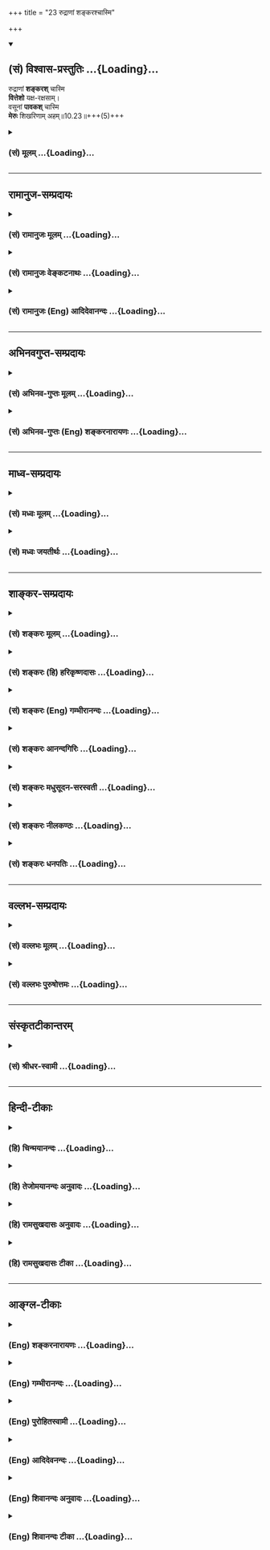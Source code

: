 +++
title = "23 रुद्राणां शङ्करश्चास्मि"

+++
<div class="js_include" newlevelforh1="2" title="(सं) विश्वास-प्रस्तुतिः" unfilled url="/purANam_vaiShNavam/mahAbhAratam/06-bhIShma-parva/03-bhagavad-gItA-parva/saMskRtam/vishvAsa-prastutiH/10_vibhUti-vistAra-yoga/23_rudrANAM_shankara.md">
<details open><summary><h2>(सं) विश्वास-प्रस्तुतिः ...{Loading}...</h2></summary>

रुद्राणां **शङ्करश्** चास्मि  
**वित्तेशो** यक्ष-रक्षसाम्।  
वसूनां **पावकश्** चास्मि  
**मेरुः** शिखरिणाम् अहम्॥10.23॥+++(5)+++
</details>
</div>
<div class="js_include collapsed" newlevelforh1="3" title="(सं) मूलम्" unfilled url="/purANam_vaiShNavam/mahAbhAratam/06-bhIShma-parva/03-bhagavad-gItA-parva/saMskRtam/mUlam/10_vibhUti-vistAra-yoga/23_rudrANAM_shankara.md">
<details><summary><h3>(सं) मूलम् ...{Loading}...</h3></summary>

रुद्राणां शङ्करश्चास्मि वित्तेशो यक्षरक्षसाम्।  
वसूनां पावकश्चास्मि मेरुः शिखरिणामहम्।।10.23।।
</details>
</div>


_________________
## रामानुज-सम्प्रदायः
<div class="js_include collapsed" newlevelforh1="3" title="(सं) रामानुजः मूलम्" unfilled url="/purANam_vaiShNavam/mahAbhAratam/06-bhIShma-parva/03-bhagavad-gItA-parva/saMskRtam/rAmAnujaH/mUlam/10_vibhUti-vistAra-yoga/23_rudrANAM_shankara.md">
<details><summary><h3>(सं) रामानुजः मूलम् ...{Loading}...</h3></summary>

।।10.23।।**रुद्राणाम्** एकादशानां **शङ्करः** अहम् **अस्मि**
**यक्षरक्षसां** वैश्रवणः अहम्; **वसूनाम्** अष्टानां **पावकः** अहम्
**शिखरिणां** शिखरशोभिनां पर्वतानां मध्ये **मेरुः अहम्।**

</details>
</div>
<div class="js_include collapsed" newlevelforh1="3" title="(सं) रामानुजः वेङ्कटनाथः" unfilled url="/purANam_vaiShNavam/mahAbhAratam/06-bhIShma-parva/03-bhagavad-gItA-parva/saMskRtam/rAmAnujaH/venkaTanAthaH/10_vibhUti-vistAra-yoga/23_rudrANAM_shankara.md">
<details><summary><h3>(सं) रामानुजः वेङ्कटनाथः ...{Loading}...</h3></summary>

  
  
।।10.23।। रुद्राणामिति। रुद्रेष्वेकस्य शङ्करसंज्ञयैवोत्कर्षद्योतनम्।
यक्षराक्षसजात्योरविदूरविप्रकर्षात्यक्षरक्षसामित्युक्तम्; न तु वित्तेशस्य
राक्षसत्वगन्धः यद्वानक्षत्राणामहं शशी \[10।21\]
इतिवज्जातिद्वयपतित्वमात्रमिह विवक्षितम्। वित्तेशसंज्ञया च
धनदस्यासाधारणैश्वर्योत्कर्षद्योतनम्। स्थावराणां हिमालयः \[10।25\] इति
पर्वतमात्राणां परस्ताद्वक्ष्यमाणत्वात्मेरुः शिखरिणाम् इत्यत्र शिखरिशब्दः
पर्वतविशेषोपलक्षकः। शक्तश्चायं शब्दो विशेषं
दर्शयितुमित्यभिप्रायेणोक्तंशिखरशोभिनां पर्वतानामिति। प्रशंसापरः प्रत्यय
इति भावः। प्रशस्तरत्नकाञ्चनादिमयशिखरविशेषयोगान्मेरोरतिशयः।  
  

</details>
</div>
<div class="js_include collapsed" newlevelforh1="3" title="(सं) रामानुजः (Eng) आदिदेवानन्दः" unfilled url="/purANam_vaiShNavam/mahAbhAratam/06-bhIShma-parva/03-bhagavad-gItA-parva/saMskRtam/rAmAnujaH/english/AdidevAnandaH/10_vibhUti-vistAra-yoga/23_rudrANAM_shankara.md">
<details><summary><h3>(सं) रामानुजः (Eng) आदिदेवानन्दः ...{Loading}...</h3></summary>

10.23 Of eleven Rudras I am Sankara. Of Yaksas and Raksasas I am Kubera,
son of Visravas. Among the eight Vasus I am Agni. Of mountains, namely,
of those mountains which shine with peaks, I am Meru.

</details>
</div>


_________________
## अभिनवगुप्त-सम्प्रदायः
<div class="js_include collapsed" newlevelforh1="3" title="(सं) अभिनव-गुप्तः मूलम्" unfilled url="/purANam_vaiShNavam/mahAbhAratam/06-bhIShma-parva/03-bhagavad-gItA-parva/saMskRtam/abhinava-guptaH/mUlam/10_vibhUti-vistAra-yoga/23_rudrANAM_shankara.md">
<details><summary><h3>(सं) अभिनव-गुप्तः मूलम् ...{Loading}...</h3></summary>

।।10.19 -- 10.42।। हन्त ते कथयिष्यामीत्यादि जगत्स्थित इत्यन्तम्। अहमात्मा
(श्लो. 20) इत्यनेन व्यवच्छेदं वारयति। अन्यथा स्थावराणां हिमालय
इत्यादिवाक्येषु हिमालय एव भगवान् नान्य इति व्यवच्छेदेन;
निर्विभागत्वाभावात् ब्रह्मदर्शनं खण्डितम् अभविष्यत्। यतो यस्याखण्डाकारा
व्याप्तिस्तथा चेतसि न उपारोहति; तां च \[यो\] जिज्ञासति
तस्यायमुपदेशग्रन्थः। तथाहि उपसंहारे ( उपसंहारेण)
भेदाभेदवादं,यद्यद्विभूतिमत्सत्त्वम् (श्लो -- 41) इत्यनेनाभिधाय;
पश्चादभेदमेवोपसंहरति अथवा बहुनैतेन -- विष्टभ्याहमिदं -- एकांशेन जगत्
स्थितः (श्लो -- 42) इति। उक्तं हि -- पादोऽस्य विश्वा भूतानि
त्रिपादस्यामृतं दिवि।। इति -- RV; X; 90; 3प्रजानां सृष्टिहेतुः सर्वमिदं
भगवत्तत्त्वमेव तैस्तेर्विचित्रै रूपैर्भाव्यमानं +++(S
तत्त्वमेतैस्तैर्विचित्रैः रूपैः ; N -- विचित्ररूपै -- )+++ सकलस्य +++(S;N
सकलमस्य)+++ विषयतां यातीति।

</details>
</div>
<div class="js_include collapsed" newlevelforh1="3" title="(सं) अभिनव-गुप्तः (Eng) शङ्करनारायणः" unfilled url="/purANam_vaiShNavam/mahAbhAratam/06-bhIShma-parva/03-bhagavad-gItA-parva/saMskRtam/abhinava-guptaH/english/shankaranArAyaNaH/10_vibhUti-vistAra-yoga/23_rudrANAM_shankara.md">
<details><summary><h3>(सं) अभिनव-गुप्तः (Eng) शङ्करनारायणः ...{Loading}...</h3></summary>

10.23 See Comment under 10.42

</details>
</div>


_________________
## माध्व-सम्प्रदायः
<div class="js_include collapsed" newlevelforh1="3" title="(सं) मध्वः मूलम्" unfilled url="/purANam_vaiShNavam/mahAbhAratam/06-bhIShma-parva/03-bhagavad-gItA-parva/saMskRtam/madhvaH/mUlam/10_vibhUti-vistAra-yoga/23_rudrANAM_shankara.md">
<details><summary><h3>(सं) मध्वः मूलम् ...{Loading}...</h3></summary>

।।10.23।। Sri Madhvacharya did not comment on this sloka.,

</details>
</div>
<div class="js_include collapsed" newlevelforh1="3" title="(सं) मध्वः जयतीर्थः" unfilled url="/purANam_vaiShNavam/mahAbhAratam/06-bhIShma-parva/03-bhagavad-gItA-parva/saMskRtam/madhvaH/jayatIrthaH/10_vibhUti-vistAra-yoga/23_rudrANAM_shankara.md">
<details><summary><h3>(सं) मध्वः जयतीर्थः ...{Loading}...</h3></summary>

।।10.23।। Sri Jayatirtha did not comment on this sloka.  
  

</details>
</div>


_________________
## शाङ्कर-सम्प्रदायः
<div class="js_include collapsed" newlevelforh1="3" title="(सं) शङ्करः मूलम्" unfilled url="/purANam_vaiShNavam/mahAbhAratam/06-bhIShma-parva/03-bhagavad-gItA-parva/saMskRtam/shankaraH/mUlam/10_vibhUti-vistAra-yoga/23_rudrANAM_shankara.md">
<details><summary><h3>(सं) शङ्करः मूलम् ...{Loading}...</h3></summary>

।।10.23।। --,**रुद्राणाम्** एकादशानां **शंकरश्च अस्मि। वित्तेशः** कुबेरः
**यक्षरक्षसां** यक्षाणां रक्षसां च। **वसूनाम्** अष्टानां **पावकश्च
अस्मि** अग्निः। **मेरुः शिखरिणां** शिखरवताम् **अहम्**।।

</details>
</div>
<div class="js_include collapsed" newlevelforh1="3" title="(सं) शङ्करः (हि) हरिकृष्णदासः" unfilled url="/purANam_vaiShNavam/mahAbhAratam/06-bhIShma-parva/03-bhagavad-gItA-parva/saMskRtam/shankaraH/hindI/harikRShNadAsaH/10_vibhUti-vistAra-yoga/23_rudrANAM_shankara.md">
<details><summary><h3>(सं) शङ्करः (हि) हरिकृष्णदासः ...{Loading}...</h3></summary>

।।10.23।। एकादश रुद्रोंमें मैं शंकर हूँ। यक्ष और राक्षसोंमें मैं धनेश्वर
कुबेर हूँ। आठ वसुओंमें मैं पावक -- अग्नि हूँ। शिखरवालोंमें ( पर्वतोंमें
) मैं सुमेरु पर्वत हूँ।

</details>
</div>
<div class="js_include collapsed" newlevelforh1="3" title="(सं) शङ्करः (Eng) गम्भीरानन्दः" unfilled url="/purANam_vaiShNavam/mahAbhAratam/06-bhIShma-parva/03-bhagavad-gItA-parva/saMskRtam/shankaraH/english/gambhIrAnandaH/10_vibhUti-vistAra-yoga/23_rudrANAM_shankara.md">
<details><summary><h3>(सं) शङ्करः (Eng) गम्भीरानन्दः ...{Loading}...</h3></summary>

10.23 Rudranam, among the eleven Rudras, I am Sankara; and
yaksaraksasam, among the Yaksas and goblins; I am vittesah, Kubera.
Vasunam, among the eight Vasus; I am pavakah, Fire; and sikharinam,
among the peaked mountains, I am Meru.

</details>
</div>
<div class="js_include collapsed" newlevelforh1="3" title="(सं) शङ्करः आनन्दगिरिः" unfilled url="/purANam_vaiShNavam/mahAbhAratam/06-bhIShma-parva/03-bhagavad-gItA-parva/saMskRtam/shankaraH/AnandagiriH/10_vibhUti-vistAra-yoga/23_rudrANAM_shankara.md">
<details><summary><h3>(सं) शङ्करः आनन्दगिरिः ...{Loading}...</h3></summary>

।।10.23।। मन्त्रब्राह्मणसमुदायानामृगादीनां मध्ये सामवेदोऽस्मीति।
ध्यानान्तरमुदाहरति -- **वेदानामिति।** संघाते जीवाधिष्ठिते यावत्पञ्चत्वं
सर्वत्र व्यापिनी चैतन्याभिव्यञ्जिकेति शेषः।

</details>
</div>
<div class="js_include collapsed" newlevelforh1="3" title="(सं) शङ्करः मधुसूदन-सरस्वती" unfilled url="/purANam_vaiShNavam/mahAbhAratam/06-bhIShma-parva/03-bhagavad-gItA-parva/saMskRtam/shankaraH/madhusUdana-sarasvatI/10_vibhUti-vistAra-yoga/23_rudrANAM_shankara.md">
<details><summary><h3>(सं) शङ्करः मधुसूदन-सरस्वती ...{Loading}...</h3></summary>

।।10.23।। रुद्राणामेकादशानां मध्ये शंकरः वित्तेशो धनाध्यक्षः कुबेरः।
यक्षरक्षसां यक्षाणां राक्षसानां च। वसूनामष्टानां पावकोऽग्निः। मेरुः
सुमेरुः शिखरिणां शिखरवतामत्युच्छ्रितानां पर्वतानां च।

</details>
</div>
<div class="js_include collapsed" newlevelforh1="3" title="(सं) शङ्करः नीलकण्ठः" unfilled url="/purANam_vaiShNavam/mahAbhAratam/06-bhIShma-parva/03-bhagavad-gItA-parva/saMskRtam/shankaraH/nIlakaNThaH/10_vibhUti-vistAra-yoga/23_rudrANAM_shankara.md">
<details><summary><h3>(सं) शङ्करः नीलकण्ठः ...{Loading}...</h3></summary>

।।10.23।। रुद्राणामेकादशानां; वसूनामष्टानां; शिखराणि रत्नविशेषास्तद्वतां
मध्ये मेरुरहम्।

</details>
</div>
<div class="js_include collapsed" newlevelforh1="3" title="(सं) शङ्करः धनपतिः" unfilled url="/purANam_vaiShNavam/mahAbhAratam/06-bhIShma-parva/03-bhagavad-gItA-parva/saMskRtam/shankaraH/dhanapatiH/10_vibhUti-vistAra-yoga/23_rudrANAM_shankara.md">
<details><summary><h3>(सं) शङ्करः धनपतिः ...{Loading}...</h3></summary>

।।10.23।। रुद्राणां
वीरभद्रशेभुगिरिशाजैकपादाहिर्बुन्धयपिनाकिभवानीशकपालिदिक्पतिस्थाणुरुद्रसंज्ञानामेकादशानां
शं करोतीति शंकरः। शुंभुश्चास्मि शं भवत्यस्मादिति व्युत्पत्तेः। वित्तेशः
कुबेरः। वसूनां
ध्रुवाध्वरापसोभानलानिलप्रत्यूषप्रभाससंज्ञानामष्टानामग्मिरस्मि।
शिखरवतामत्युच्छ्रितानां मेरुरहम्।

</details>
</div>


_________________
## वल्लभ-सम्प्रदायः
<div class="js_include collapsed" newlevelforh1="3" title="(सं) वल्लभः मूलम्" unfilled url="/purANam_vaiShNavam/mahAbhAratam/06-bhIShma-parva/03-bhagavad-gItA-parva/saMskRtam/vallabhaH/mUlam/10_vibhUti-vistAra-yoga/23_rudrANAM_shankara.md">
<details><summary><h3>(सं) वल्लभः मूलम् ...{Loading}...</h3></summary>

।।10.23।। रुद्राणामिति। एकादशानां मध्ये वा मूलं शङ्करोऽस्मि वैषणवत्वेन
माननीयः। वित्तेशो मम कोशाधिकारी। वसूनां मध्ये पावको
भगवन्मुखभूतोऽग्निरहम्।

</details>
</div>
<div class="js_include collapsed" newlevelforh1="3" title="(सं) वल्लभः पुरुषोत्तमः" unfilled url="/purANam_vaiShNavam/mahAbhAratam/06-bhIShma-parva/03-bhagavad-gItA-parva/saMskRtam/vallabhaH/puruShottamaH/10_vibhUti-vistAra-yoga/23_rudrANAM_shankara.md">
<details><summary><h3>(सं) वल्लभः पुरुषोत्तमः ...{Loading}...</h3></summary>

  
  
।।10.23।। रुद्राणां तामसानामेकादशानां च मध्ये शङ्करः सुखकरः सर्वेषां
भक्तिज्ञानोपदेशकोऽस्मि। यक्षरक्षसां वित्तेशः कुबेरोऽस्मि। वसूनां मध्ये
मुख्यतया द्रोणोऽस्मि। अतएवद्रोणो वसूनां प्रवरः इति श्रीभागवते
\[10।8।48\] उक्तम्। च पुनः पावकः अग्निरस्मि। शिखरिणां शिखरवतामुच्चानां
मध्ये मेरुरहमस्मि।  
  

</details>
</div>


_________________
## संस्कृतटीकान्तरम्
<div class="js_include collapsed" newlevelforh1="3" title="(सं) श्रीधर-स्वामी" unfilled url="/purANam_vaiShNavam/mahAbhAratam/06-bhIShma-parva/03-bhagavad-gItA-parva/saMskRtam/shrIdhara-svAmI/10_vibhUti-vistAra-yoga/23_rudrANAM_shankara.md">
<details><summary><h3>(सं) श्रीधर-स्वामी ...{Loading}...</h3></summary>

।।10.23।।**रुद्राणामिति।** यक्षरक्षसामिति। राक्षसानामपि
क्रूरत्वादिसाम्याद्यक्षैः सहैकीकृत्य निर्देशः। तेषां मध्ये वित्तेशः
कुबेरोऽस्मि। पावकोऽग्निः। शिखरिणां शिखरवतामुच्छ्रितानां मध्ये मेरुः।

</details>
</div>


_________________
## हिन्दी-टीकाः
<div class="js_include collapsed" newlevelforh1="3" title="(हि) चिन्मयानन्दः" unfilled url="/purANam_vaiShNavam/mahAbhAratam/06-bhIShma-parva/03-bhagavad-gItA-parva/hindI/chinmayAnandaH/10_vibhUti-vistAra-yoga/23_rudrANAM_shankara.md">
<details><summary><h3>(हि) चिन्मयानन्दः ...{Loading}...</h3></summary>

।।10.23।। मैं रुद्रों में शंकर हूँ जीवन का अध्ययन करने वाले
विद्यार्थियों को नाश के अधिष्ठाता देवता के रूप में रुद्र की कल्पना को
भलीभाँति समझना चाहिये। प्रत्येक परवर्ती (आगामी) रचना के पूर्व नाश होना
आवश्यक है। फल को स्थान देने के लिए फूल को नष्ट होना पड़ता है और बीज को
प्राप्त करने के लिए फल का विनाश आवश्यक है। ये बीज पुन नष्ट होकर पौधे को
जन्म देते हैं। इस प्रकार; प्रत्येक प्रगति और विकास के पूर्व रचनात्मक
विनाश की एक अखण्ड शृंखला बनी रहती है। इस तथ्य को सूक्ष्मदर्शी
तत्त्वचिन्तक ऋषियों ने पहचाना; और ज्ञान की परिपक्वता में निर्भय होकर
उन्होंने रचनात्मक विनाश के सुखदायक देवता शंकर को सम्मान दिया और उनका
पूजार्चन किया। मैं यक्ष और राक्षसों में कुबेर हूँ स्वर्ग के धन के
कोषाध्यक्ष कुबेर कहे जाते हैं। कुबेर शब्द का अर्थ है कुत्सित शरीर वाला।
पुराणों में इसका वर्णन इस प्रकार किया गया है कुबेर अत्यन्त कुत्सित
राक्षसी प्राणी है; स्थूल एवं ह्रस्व काय; (त्रिपाद) तीन पैरों वाले; विशाल
उदर के; लघु मस्तक वाले और जिसके आठ दांत बाहर निकले हुये हैं। स्वर्ग के
इस कोषाध्यक्ष की सहायता के लिए उसी के समान कुरूप; भोगवादी और क्रूरचिन्तक
यक्ष और राक्षसों की नियुक्ति होती है; जो कोष रक्षा में कुबेर की सहायता
करते हैं। यह उल्लेखनीय है कि भारतीय ऋषिगण पूँजीवाद के कितने विरोधी थे कि
उन्होंने धनपति कुबेर को अत्यन्त हास्यास्पद और विकृत आकृति वाला इतना
कुरूप चित्रित किया है कि हमें हँसी भी नहीं आ सकती। मैं वसुओं में अग्नि
हूँ वेदों में आठ वसुओं का वर्णन किया गया है; जो ऋतुओं के अधिष्ठाता देवता
हैं। छान्दोग्य उपनिषद् में कहा गया है कि इन वसुओं का मुख अग्नि है। वहाँ;
मुख से तात्पर्य अनुभव और भोग के साधन से है। अत; आत्मा ही वह स्रोत है;
जहाँ से हमें समस्त ऋतुओं के अनुभव प्राप्त होते हैं। बाह्य प्रकृति में छ
ऋतुएँ हैं; तथा दो ऋतुएँ मन की हैं सुख और दुख। इस प्रकार यहाँ आठ ऋतुओं का
निर्देश है। बसन्त ऋतु में यदि वियोग के कारण हम दुखी हों; तो उस ऋतु के
फूल भी हमारे लिए अश्रुधार बहाते हुए प्रतीत होते हैं जबकि मन में सफलता का
पूर्ण आनन्द उमड़ रहा हो तो शरद ऋतु के पर्णहीन वृक्ष भी हमें आनन्द का
नृत्य करते प्रतीत होते हैं इस कारण ये दो आन्तरिक ऋतुएँ हैं। इन सबका
अनुभव आत्मचैतन्य की उपस्थिति में ही हो सकता है; अन्यथा नहीं। मैं समस्त
पर्वतों में मेरु पर्वत हूँ मेरु एक पौराणिक पर्वत है; जिसका प्राचीन
हिन्दू भूगोल शास्त्र में विश्व के मध्य बिन्दु के रूप में वर्णन किया गया
है। इस पर्वत के ऊपर देवता वास करते हैं और इसके नीचे सप्तद्वीप फैले हुए
हैं; जिनसे यह जगत् बना है। मेरु पर्वत की ऊँचाई सात से आठ हजार मील मानी
गई है; जिसके शिखर से गंगा सभी दिशाओं में बहती है। इस वर्णन से अनेक
विद्वानों का यह मत बना कि यह हिमालय का वर्णन है; जो; निसन्देह ही;
अस्वीकार्य नहीं हो सकता। परन्तु हम उसे वस्तुत गूढ़ सांकेतिक भाषा में
किया गया तत्त्व का वर्णन मानेंगे। मेरु पर्वत ऐसे प्रभावी स्थान का सूचक
है जिसका आधार जम्बू द्वीप में है। जिसके उच्च शिखर से अध्यात्म ज्ञान की
गंगा समस्त द्वीपों का कल्याण करने के लिए प्रवाहित होती है। परिचित जगत् की
वस्तुओं में आत्मा की प्रतिष्ठा को बताते हुए आगे कहते हैं

</details>
</div>
<div class="js_include collapsed" newlevelforh1="3" title="(हि) तेजोमयानन्दः अनुवादः" unfilled url="/purANam_vaiShNavam/mahAbhAratam/06-bhIShma-parva/03-bhagavad-gItA-parva/hindI/tejomayAnandaH/anuvAdaH/10_vibhUti-vistAra-yoga/23_rudrANAM_shankara.md">
<details><summary><h3>(हि) तेजोमयानन्दः अनुवादः ...{Loading}...</h3></summary>

।।10.23।। मैं (ग्यारह) रुद्रों में शंकर हूँ और यक्ष तथा राक्षसों में
धनपति कुबेर (वित्तेश) हूँ; (आठ) वसुओं में अग्नि हूँ तथा शिखर वाले
पर्वतों में मेरु हूँ।।

</details>
</div>
<div class="js_include collapsed" newlevelforh1="3" title="(हि) रामसुखदासः अनुवादः" unfilled url="/purANam_vaiShNavam/mahAbhAratam/06-bhIShma-parva/03-bhagavad-gItA-parva/hindI/rAmasukhadAsaH/anuvAdaH/10_vibhUti-vistAra-yoga/23_rudrANAM_shankara.md">
<details><summary><h3>(हि) रामसुखदासः अनुवादः ...{Loading}...</h3></summary>

।।10.23।। रुद्रोंमें शंकर और यक्ष-राक्षसोंमें कुबेर मैं हूँ। वसुओंमें
पावक (अग्नि) और शिखरवाले पर्वतोंमें सुमेरु मैं हूँ।

</details>
</div>
<div class="js_include collapsed" newlevelforh1="3" title="(हि) रामसुखदासः टीका" unfilled url="/purANam_vaiShNavam/mahAbhAratam/06-bhIShma-parva/03-bhagavad-gItA-parva/hindI/rAmasukhadAsaH/TIkA/10_vibhUti-vistAra-yoga/23_rudrANAM_shankara.md">
<details><summary><h3>(हि) रामसुखदासः टीका ...{Loading}...</h3></summary>

।।10.23।।***व्याख्या--*'रुद्राणां शंकरश्चास्मि'--** हर, बहुरूप,
त्र्यम्बक आदि ग्यारह रुद्रोंमें शम्भु अर्थात् शंकर सबके अधिपति हैं। ये
कल्याण प्रदान करनेवाले और कल्याणस्वरूप हैं। इसलिये भगवान्ने इनको अपनी
विभूति बताया है।

</details>
</div>


_________________
## आङ्ग्ल-टीकाः
<div class="js_include collapsed" newlevelforh1="3" title="(Eng) शङ्करनारायणः" unfilled url="/purANam_vaiShNavam/mahAbhAratam/06-bhIShma-parva/03-bhagavad-gItA-parva/english/shankaranArAyaNaH/10_vibhUti-vistAra-yoga/23_rudrANAM_shankara.md">
<details><summary><h3>(Eng) शङ्करनारायणः ...{Loading}...</h3></summary>

10.23. And of the Rudras, I am Sankara; of the Yaksas and the Raksas,
\[I am\] the Lord-of-Wealth (Kubera); of the Vasus, I am the Fire-god;
of the mountains, I am the Meru.

</details>
</div>
<div class="js_include collapsed" newlevelforh1="3" title="(Eng) गम्भीरानन्दः" unfilled url="/purANam_vaiShNavam/mahAbhAratam/06-bhIShma-parva/03-bhagavad-gItA-parva/english/gambhIrAnandaH/10_vibhUti-vistAra-yoga/23_rudrANAM_shankara.md">
<details><summary><h3>(Eng) गम्भीरानन्दः ...{Loading}...</h3></summary>

10.23 Among the Rudras \[Aja, Ekapada, Ahirbudhnya, Pinaki, Aparajita,
Tryam-baka, Mahesvara, Vrsakapi, Sambhu, Harana and Isvara. Different
Puranas give different lists of eleven names.-Tr,\] I am Sankara, and
among the Yaksas and goblins I am Kubera \[God of wealth. Yaksas are a
class of demigods who attend on him and guard his wealth.\]. Among the
Vasus \[According to the V.P. they are: Apa, dhruva, Soma, Dharma,
Anila, Anala (Fire), Pratyusa and Prabhasa. The Mbh. and the Bh. given a
different list.-Tr.\] I am Fire, and among the mountains I am Meru.

</details>
</div>
<div class="js_include collapsed" newlevelforh1="3" title="(Eng) पुरोहितस्वामी" unfilled url="/purANam_vaiShNavam/mahAbhAratam/06-bhIShma-parva/03-bhagavad-gItA-parva/english/purohitasvAmI/10_vibhUti-vistAra-yoga/23_rudrANAM_shankara.md">
<details><summary><h3>(Eng) पुरोहितस्वामी ...{Loading}...</h3></summary>

10.23 Among Forces of Vitality I am the life, I am Mammon to the heathen
and the godless; I am the Energy in fire, earth, wind, sky, heaven, sun,
moon and planets; and among mountains am the Mount Meru.

</details>
</div>
<div class="js_include collapsed" newlevelforh1="3" title="(Eng) आदिदेवनन्दः" unfilled url="/purANam_vaiShNavam/mahAbhAratam/06-bhIShma-parva/03-bhagavad-gItA-parva/english/AdidevanandaH/10_vibhUti-vistAra-yoga/23_rudrANAM_shankara.md">
<details><summary><h3>(Eng) आदिदेवनन्दः ...{Loading}...</h3></summary>

10.23 Of the Rudras I am Sankara. Of the Yaksas and Raksasas, I am the
Lord of wealth (Kubera). Of the Vasus, I am Agni; of the mountains, I am
Meru.

</details>
</div>
<div class="js_include collapsed" newlevelforh1="3" title="(Eng) शिवानन्दः अनुवादः" unfilled url="/purANam_vaiShNavam/mahAbhAratam/06-bhIShma-parva/03-bhagavad-gItA-parva/english/shivAnandaH/anuvAdaH/10_vibhUti-vistAra-yoga/23_rudrANAM_shankara.md">
<details><summary><h3>(Eng) शिवानन्दः अनुवादः ...{Loading}...</h3></summary>

10.23 And, among the Rudras I am Sankara; among the Yakshas and
Rakshasas, the Lord of wealth (Kubera); among the Vasus I am Pavaka
(fire); and among the (seven) mountains I am the Meru.

</details>
</div>
<div class="js_include collapsed" newlevelforh1="3" title="(Eng) शिवानन्दः टीका" unfilled url="/purANam_vaiShNavam/mahAbhAratam/06-bhIShma-parva/03-bhagavad-gItA-parva/english/shivAnandaH/TIkA/10_vibhUti-vistAra-yoga/23_rudrANAM_shankara.md">
<details><summary><h3>(Eng) शिवानन्दः टीका ...{Loading}...</h3></summary>

10.23 रुद्राणाम् among the Rudras; शङ्करः Sankara; च and; अस्मि (I) am;
वित्तेशः Kubera; यक्षरक्षसाम्,among celestial fairies and spirits;
वसूनाम् among Vasus; पावकः Pavaka; च and; अस्मि (I) am; मेरुः Meru;
शिखरिणाम् of mountains; अहम् I.Commentary Rudras are eleven in number.
The ten vital airs (Pranas and the UpaPranas; which are five each) and
the mind are the eleven Rudras. They are so called because they produce
grief when they depart from the body. They have been symbolised in the
Puranas as follows Virabhadra; Sankara; Girisa; Ajaikapati;
Bhuvanadhisvara; Aherbhujya; Pinaki; Aparajita; Kapali; Sthanu and
Bhaga. Among these Rudras; Sankara is regarded as the chief.Vasus are
earth; water; fire; air; ether; sun; moon and stars. They are so called
because they comprehend the whole universe within them. They have been
symbolised in the Puranas as follows Apah; Dhruva; Soma; Dhara; Anila;
Anala; Pratyusa and Prabhasa. Of these Anala or Pavaka (fire) is the
chief.

</details>
</div>
